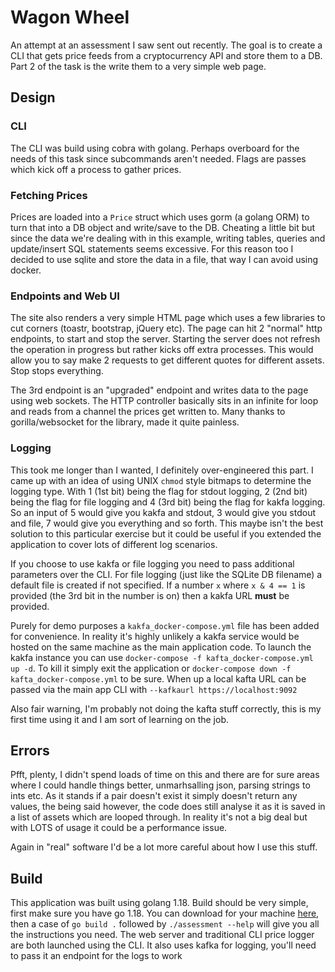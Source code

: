 # Wagon Wheel

An attempt at an assessment I saw sent out recently. The goal is to create a CLI that gets price feeds from a cryptocurrency API and store them to a DB. Part 2 of the task is the write them to a very simple web page.

## Design

### CLI

The CLI was build using cobra with golang. Perhaps overboard for the needs of this task since subcommands aren't needed. Flags are passes which kick off a process to gather prices.

### Fetching Prices

Prices are loaded into a `Price` struct which uses gorm (a golang ORM) to turn that into a DB object and write/save to the DB. Cheating a little bit but since the data we're dealing with in this example, writing tables, queries and update/insert SQL statements seems excessive. For this reason too I decided to use sqlite and store the data in a file, that way I can avoid using docker.

### Endpoints and Web UI

The site also renders a very simple HTML page which uses a few libraries to cut corners (toastr, bootstrap, jQuery etc). The page can hit 2 "normal" http endpoints, to start and stop the server. Starting the server does not refresh the operation in progress but rather kicks off extra processes. This would allow you to say make 2 requests to get different quotes for different assets. Stop stops everything.

The 3rd endpoint is an "upgraded" endpoint and writes data to the page using web sockets. The HTTP controller basically sits in an infinite for loop and reads from a channel the prices get written to. Many thanks to gorilla/websocket for the library, made it quite painless.

### Logging

This took me longer than I wanted, I definitely over-engineered this part. I came up with an idea of using UNIX `chmod` style bitmaps to determine the logging type. With 1 (1st bit) being the flag for stdout logging, 2 (2nd bit) being the flag for file logging and 4 (3rd bit) being the flag for kakfa logging. So an input of 5 would give you kakfa and stdout, 3 would give you stdout and file, 7 would give you everything and so forth. This maybe isn't the best solution to this particular exercise but it could be useful if you extended the application to cover lots of different log scenarios.

If you choose to use kakfa or file logging you need to pass additional parameters over the CLI. For file logging (just like the SQLite DB filename) a default file is created if not specified. If a number `x` where `x & 4 == 1` is provided (the 3rd bit in the number is on) then a kakfa URL __must__ be provided.

Purely for demo purposes a `kakfa_docker-compose.yml` file has been added for convenience. In reality it's highly unlikely a kakfa service would be hosted on the same machine as the main application code. To launch the kakfa instance you can use `docker-compose -f kafta_docker-compose.yml up -d`. To kill it simply exit the application or `docker-compose down -f kafta_docker-compose.yml` to be sure. When up a local kafta URL can be passed via the main app CLI with `--kafkaurl https://localhost:9092`

Also fair warning, I'm probably not doing the kafta stuff correctly, this is my first time using it and I am sort of learning on the job.

## Errors

Pfft, plenty, I didn't spend loads of time on this and there are for sure areas where I could handle things better, unmarhsalling json, parsing strings to ints etc. As it stands if a pair doesn't exist it simply doesn't return any values, the being said however, the code does still analyse it as it is saved in a list of assets which are looped through. In reality it's not a big deal but with LOTS of usage it could be a performance issue. 

Again in "real" software I'd be a lot more careful about how I use this stuff.

## Build

This application was built using golang 1.18. Build should be very simple, first make sure you have go 1.18. You can download for your machine [here](https://go.dev/dl), then a case of `go build .` followed by `./assessment --help` will give you all the instructions you need. The web server and traditional CLI price logger are both launched using the CLI. It also uses kafka for logging, you'll need to pass it an endpoint for the logs to work